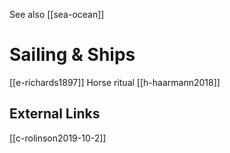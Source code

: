 See also [[sea-ocean]]

# Sailing & Ships

[[e-richards1897]] Horse ritual
[[h-haarmann2018]]


## External Links
[[c-rolinson2019-10-2]]